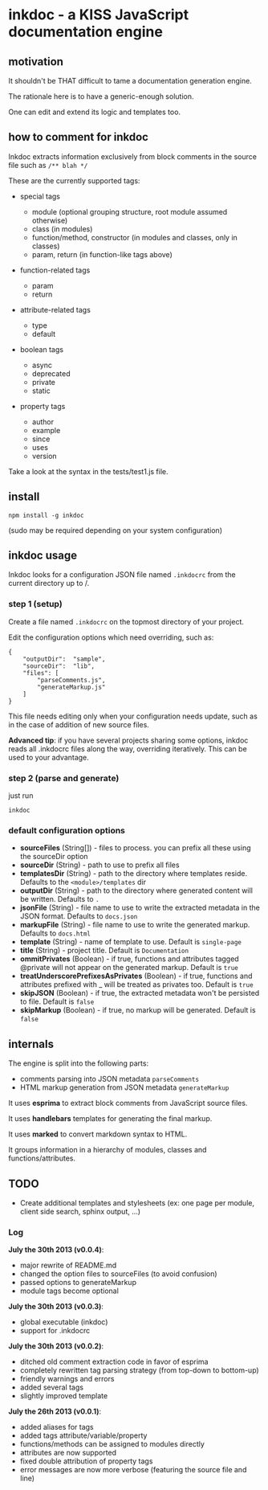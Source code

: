 # inkdoc - a KISS JavaScript documentation engine


## motivation

It shouldn't be THAT difficult to tame a documentation generation engine.

The rationale here is to have a generic-enough solution.

One can edit and extend its logic and templates too.



## how to comment for inkdoc

Inkdoc extracts information exclusively from block comments in the source file such as `/** blah */`

These are the currently supported tags:

* special tags

    * module (optional grouping structure, root module assumed otherwise)
    * class (in modules)
    * function/method, constructor (in modules and classes, only in classes)
    * param, return (in function-like tags above)

* function-related tags

    * param
    * return

* attribute-related tags

    * type
    * default

* boolean tags

    * async
    * deprecated
    * private
    * static

* property tags

    * author
    * example
    * since
    * uses
    * version

Take a look at the syntax in the tests/test1.js file.



## install

`npm install -g inkdoc`

(sudo may be required depending on your system configuration)



## inkdoc usage

Inkdoc looks for a configuration JSON file named `.inkdocrc` from the current directory up to /.


### step 1 (setup)

Create a file named `.inkdocrc` on the topmost directory of your project.

Edit the configuration options which need overriding, such as:

```
{
    "outputDir":  "sample",
    "sourceDir":  "lib",
    "files": [
        "parseComments.js",
        "generateMarkup.js"
    ]
}
```

This file needs editing only when your configuration needs update, such as in the case of addition of new source files.

**Advanced tip**: if you have several projects sharing some options, inkdoc reads all .inkdocrc files along the way, overriding iteratively. This can be used to your advantage.


### step 2 (parse and generate)

just run

    inkdoc



### default configuration options

* **sourceFiles**                       (String[]) - files to process. you can prefix all these using the sourceDir option
* **sourceDir**                         (String)   - path to use to prefix all files
* **templatesDir**                      (String)   - path to the directory where templates reside. Defaults to the `<module>/templates` dir
* **outputDir**                         (String)   - path to the directory where generated content will be written. Defaults to `.`
* **jsonFile**                          (String)   - file name to use to write the extracted metadata in the JSON format. Defaults to `docs.json`
* **markupFile**                        (String)   - file name to use to write the generated markup. Defaults to `docs.html`
* **template**                          (String)   - name of template to use. Default is `single-page`
* **title**                             (String)   - project title. Default is `Documentation`
* **ommitPrivates**                     (Boolean)  - if true, functions and attributes tagged @private will not appear on the generated markup. Default is `true`
* **treatUnderscorePrefixesAsPrivates** (Boolean)  - if true, functions and attributes prefixed with _ will be treated as privates too. Default is `true`
* **skipJSON**                          (Boolean)  - if true, the extracted metadata won't be persisted to file. Default is `false`
* **skipMarkup**                        (Boolean)  - if true, no markup will be generated. Default is `false`



## internals

The engine is split into the following parts:

* comments parsing into JSON metadata `parseComments`
* HTML markup generation from JSON metadata `generateMarkup`

It uses **esprima** to extract block comments from JavaScript source files.

It uses **handlebars** templates for generating the final markup.

It uses **marked** to convert markdown syntax to HTML.

It groups information in a hierarchy of modules, classes and functions/attributes.



## TODO

* Create additional templates and stylesheets (ex: one page per module, client side search, sphinx output, ...)



### Log

**July the 30th 2013 (v0.0.4)**:

* major rewrite of README.md
* changed the option files to sourceFiles (to avoid confusion)
* passed options to generateMarkup
* module tags become optional


**July the 30th 2013 (v0.0.3)**:

* global executable (inkdoc)
* support for .inkdocrc


**July the 30th 2013 (v0.0.2)**:

* ditched old comment extraction code in favor of esprima
* completely rewritten tag parsing strategy (from top-down to bottom-up)
* friendly warnings and errors
* added several tags
* slightly improved template


**July the 26th 2013 (v0.0.1)**:

* added aliases for tags
* added tags attribute/variable/property
* functions/methods can be assigned to modules directly
* attributes are now supported
* fixed double attribution of property tags
* error messages are now more verbose (featuring the source file and line)

